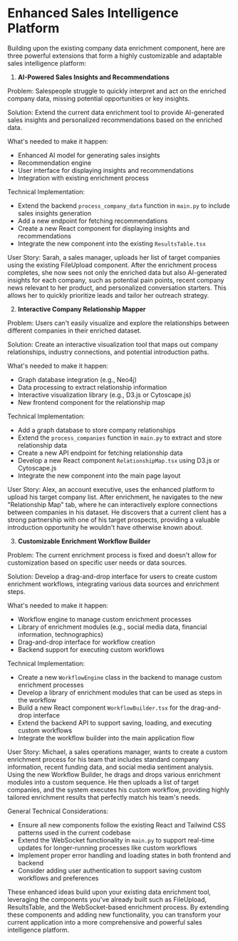 # Enhanced Sales Intelligence Platform

Building upon the existing company data enrichment component, here are three powerful extensions that form a highly customizable and adaptable sales intelligence platform:

1. **AI-Powered Sales Insights and Recommendations**

Problem: 
Salespeople struggle to quickly interpret and act on the enriched company data, missing potential opportunities or key insights.

Solution:
Extend the current data enrichment tool to provide AI-generated sales insights and personalized recommendations based on the enriched data.

What's needed to make it happen:
- Enhanced AI model for generating sales insights
- Recommendation engine
- User interface for displaying insights and recommendations
- Integration with existing enrichment process

Technical Implementation:
- Extend the backend `process_company_data` function in `main.py` to include sales insights generation
- Add a new endpoint for fetching recommendations
- Create a new React component for displaying insights and recommendations
- Integrate the new component into the existing `ResultsTable.tsx`

User Story:
Sarah, a sales manager, uploads her list of target companies using the existing FileUpload component. After the enrichment process completes, she now sees not only the enriched data but also AI-generated insights for each company, such as potential pain points, recent company news relevant to her product, and personalized conversation starters. This allows her to quickly prioritize leads and tailor her outreach strategy.

2. **Interactive Company Relationship Mapper**

Problem:
Users can't easily visualize and explore the relationships between different companies in their enriched dataset.

Solution:
Create an interactive visualization tool that maps out company relationships, industry connections, and potential introduction paths.

What's needed to make it happen:
- Graph database integration (e.g., Neo4j)
- Data processing to extract relationship information
- Interactive visualization library (e.g., D3.js or Cytoscape.js)
- New frontend component for the relationship map

Technical Implementation:
- Add a graph database to store company relationships
- Extend the `process_companies` function in `main.py` to extract and store relationship data
- Create a new API endpoint for fetching relationship data
- Develop a new React component `RelationshipMap.tsx` using D3.js or Cytoscape.js
- Integrate the new component into the main page layout

User Story:
Alex, an account executive, uses the enhanced platform to upload his target company list. After enrichment, he navigates to the new "Relationship Map" tab, where he can interactively explore connections between companies in his dataset. He discovers that a current client has a strong partnership with one of his target prospects, providing a valuable introduction opportunity he wouldn't have otherwise known about.

3. **Customizable Enrichment Workflow Builder**

Problem:
The current enrichment process is fixed and doesn't allow for customization based on specific user needs or data sources.

Solution:
Develop a drag-and-drop interface for users to create custom enrichment workflows, integrating various data sources and enrichment steps.

What's needed to make it happen:
- Workflow engine to manage custom enrichment processes
- Library of enrichment modules (e.g., social media data, financial information, technographics)
- Drag-and-drop interface for workflow creation
- Backend support for executing custom workflows

Technical Implementation:
- Create a new `WorkflowEngine` class in the backend to manage custom enrichment processes
- Develop a library of enrichment modules that can be used as steps in the workflow
- Build a new React component `WorkflowBuilder.tsx` for the drag-and-drop interface
- Extend the backend API to support saving, loading, and executing custom workflows
- Integrate the workflow builder into the main application flow

User Story:
Michael, a sales operations manager, wants to create a custom enrichment process for his team that includes standard company information, recent funding data, and social media sentiment analysis. Using the new Workflow Builder, he drags and drops various enrichment modules into a custom sequence. He then uploads a list of target companies, and the system executes his custom workflow, providing highly tailored enrichment results that perfectly match his team's needs.

General Technical Considerations:
- Ensure all new components follow the existing React and Tailwind CSS patterns used in the current codebase
- Extend the WebSocket functionality in `main.py` to support real-time updates for longer-running processes like custom workflows
- Implement proper error handling and loading states in both frontend and backend
- Consider adding user authentication to support saving custom workflows and preferences

These enhanced ideas build upon your existing data enrichment tool, leveraging the components you've already built such as FileUpload, ResultsTable, and the WebSocket-based enrichment process. By extending these components and adding new functionality, you can transform your current application into a more comprehensive and powerful sales intelligence platform.